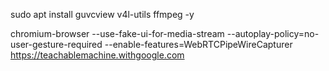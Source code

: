 sudo apt install guvcview v4l-utils ffmpeg -y

chromium-browser   --use-fake-ui-for-media-stream   --autoplay-policy=no-user-gesture-required   --enable-features=WebRTCPipeWireCapturer   https://teachablemachine.withgoogle.com

